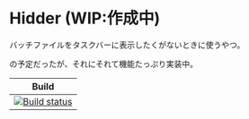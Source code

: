 # Hidder (WIP:作成中)
バッチファイルをタスクバーに表示したくがないときに使うやつ。

の予定だったが、それにそれて機能たっぷり実装中。


|Build|
|---|
|[![Build status](https://ci.appveyor.com/api/projects/status/fxm4u59x525jteow/branch/master?svg=true)](https://ci.appveyor.com/project/YoshinoriN/hidder/branch/master)|

